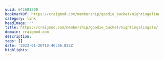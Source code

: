```yaml
---
uuid: 645601200
bookmarkOf: https://craigmod.com/membership/goodie_bucket/nightingalingale/
category: link
headImage: ''
title: https://craigmod.com/membership/goodie_bucket/nightingalingale/
domain: craigmod.com
description:
tags: []
date: '2023-01-26T19:46:36.822Z'
highlights:
---
```




